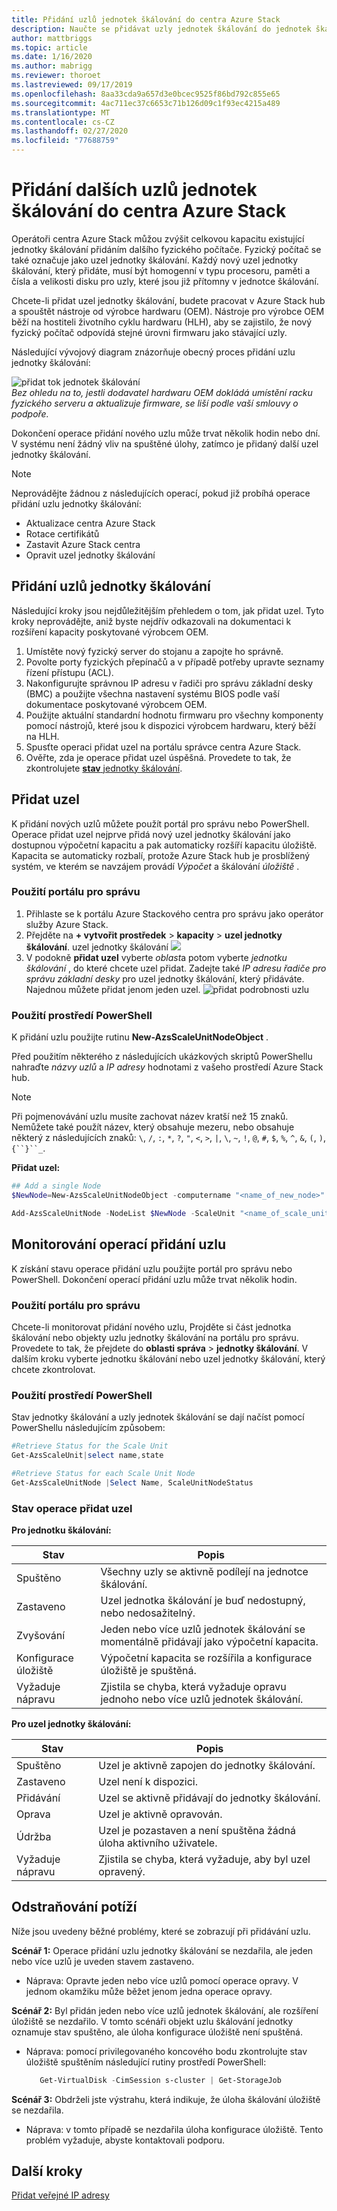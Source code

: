 ```yaml
---
title: Přidání uzlů jednotek škálování do centra Azure Stack
description: Naučte se přidávat uzly jednotek škálování do jednotek škálování v Azure Stackovém centru.
author: mattbriggs
ms.topic: article
ms.date: 1/16/2020
ms.author: mabrigg
ms.reviewer: thoroet
ms.lastreviewed: 09/17/2019
ms.openlocfilehash: 8aa33cda9a657d3e0bcec9525f86bd792c855e65
ms.sourcegitcommit: 4ac711ec37c6653c71b126d09c1f93ec4215a489
ms.translationtype: MT
ms.contentlocale: cs-CZ
ms.lasthandoff: 02/27/2020
ms.locfileid: "77688759"
---
```

# <a name="add-additional-scale-unit-nodes-in-azure-stack-hub"></a>Přidání dalších uzlů jednotek škálování do centra Azure Stack

Operátoři centra Azure Stack můžou zvýšit celkovou kapacitu existující jednotky škálování přidáním dalšího fyzického počítače. Fyzický počítač se také označuje jako uzel jednotky škálování. Každý nový uzel jednotky škálování, který přidáte, musí být homogenní v typu procesoru, paměti a čísla a velikosti disku pro uzly, které jsou již přítomny v jednotce škálování.

Chcete-li přidat uzel jednotky škálování, budete pracovat v Azure Stack hub a spouštět nástroje od výrobce hardwaru (OEM). Nástroje pro výrobce OEM běží na hostiteli životního cyklu hardwaru (HLH), aby se zajistilo, že nový fyzický počítač odpovídá stejné úrovni firmwaru jako stávající uzly.

Následující vývojový diagram znázorňuje obecný proces přidání uzlu jednotky škálování:

![přidat tok jednotek škálování](media/azure-stack-add-scale-node/add-node-flow.png)
<br> *Bez ohledu na to, jestli dodavatel hardwaru OEM dokládá umístění racku fyzického serveru a aktualizuje firmware, se liší podle vaší smlouvy o podpoře.*

Dokončení operace přidání nového uzlu může trvat několik hodin nebo dní. V systému není žádný vliv na spuštěné úlohy, zatímco je přidaný další uzel jednotky škálování.

> [!Note]  
> Neprovádějte žádnou z následujících operací, pokud již probíhá operace přidání uzlu jednotky škálování:
>
>  - Aktualizace centra Azure Stack
>  - Rotace certifikátů
>  - Zastavit Azure Stack centra
>  - Opravit uzel jednotky škálování


## <a name="add-scale-unit-nodes"></a>Přidání uzlů jednotky škálování

Následující kroky jsou nejdůležitějším přehledem o tom, jak přidat uzel. Tyto kroky neprovádějte, aniž byste nejdřív odkazovali na dokumentaci k rozšíření kapacity poskytované výrobcem OEM.

1. Umístěte nový fyzický server do stojanu a zapojte ho správně. 
2. Povolte porty fyzických přepínačů a v případě potřeby upravte seznamy řízení přístupu (ACL).
3. Nakonfigurujte správnou IP adresu v řadiči pro správu základní desky (BMC) a použijte všechna nastavení systému BIOS podle vaší dokumentace poskytované výrobcem OEM.
4. Použijte aktuální standardní hodnotu firmwaru pro všechny komponenty pomocí nástrojů, které jsou k dispozici výrobcem hardwaru, který běží na HLH.
5. Spusťte operaci přidat uzel na portálu správce centra Azure Stack.
6. Ověřte, zda je operace přidat uzel úspěšná. Provedete to tak, že zkontrolujete [ **stav** jednotky škálování](#monitor-add-node-operations). 

## <a name="add-the-node"></a>Přidat uzel

K přidání nových uzlů můžete použít portál pro správu nebo PowerShell. Operace přidat uzel nejprve přidá nový uzel jednotky škálování jako dostupnou výpočetní kapacitu a pak automaticky rozšíří kapacitu úložiště. Kapacita se automaticky rozbalí, protože Azure Stack hub je prosblížený systém, ve kterém se navzájem provádí *Výpočet* a škálování *úložiště* .

### <a name="use-the-administrator-portal"></a>Použití portálu pro správu

1. Přihlaste se k portálu Azure Stackového centra pro správu jako operátor služby Azure Stack.
2. Přejděte na **+ vytvořit prostředek** > **kapacity** > **uzel jednotky škálování**.
   uzel jednotky škálování ![](media/azure-stack-add-scale-node/select-node1.png)
3. V podokně **přidat uzel** vyberte *oblast*a potom vyberte *jednotku škálování* , do které chcete uzel přidat. Zadejte také *IP adresu řadiče pro správu základní desky* pro uzel jednotky škálování, který přidáváte. Najednou můžete přidat jenom jeden uzel.
   ![přidat podrobnosti uzlu](media/azure-stack-add-scale-node/select-node2.png)
 

### <a name="use-powershell"></a>Použití prostředí PowerShell

K přidání uzlu použijte rutinu **New-AzsScaleUnitNodeObject** .  

Před použitím některého z následujících ukázkových skriptů PowerShellu nahraďte *názvy uzlů* a *IP adresy* hodnotami z vašeho prostředí Azure Stack hub.

  > [!Note]  
  > Při pojmenovávání uzlu musíte zachovat název kratší než 15 znaků. Nemůžete také použít název, který obsahuje mezeru, nebo obsahuje některý z následujících znaků: `\`, `/`, `:`, `*`, `?`, `"`, `<`, `>`, `|`, `\`, `~`, `!`, `@`, `#`, `$`, `%`, `^`, `&`, `(`, `)`, `{``}``_`.

**Přidat uzel:**
  ```powershell
  ## Add a single Node 
  $NewNode=New-AzsScaleUnitNodeObject -computername "<name_of_new_node>" -BMCIPv4Address "<BMCIP_address_of_new_node>" 
 
  Add-AzsScaleUnitNode -NodeList $NewNode -ScaleUnit "<name_of_scale_unit_cluster>" 
  ```  

## <a name="monitor-add-node-operations"></a>Monitorování operací přidání uzlu 
K získání stavu operace přidání uzlu použijte portál pro správu nebo PowerShell. Dokončení operací přidání uzlu může trvat několik hodin.

### <a name="use-the-administrator-portal"></a>Použití portálu pro správu 
Chcete-li monitorovat přidání nového uzlu, Projděte si část jednotka škálování nebo objekty uzlu jednotky škálování na portálu pro správu. Provedete to tak, že přejdete do **oblasti správa** > **jednotky škálování**. V dalším kroku vyberte jednotku škálování nebo uzel jednotky škálování, který chcete zkontrolovat. 

### <a name="use-powershell"></a>Použití prostředí PowerShell
Stav jednotky škálování a uzly jednotek škálování se dají načíst pomocí PowerShellu následujícím způsobem:
  ```powershell
  #Retrieve Status for the Scale Unit
  Get-AzsScaleUnit|select name,state
 
  #Retrieve Status for each Scale Unit Node
  Get-AzsScaleUnitNode |Select Name, ScaleUnitNodeStatus
```

### <a name="status-for-the-add-node-operation"></a>Stav operace přidat uzel 
**Pro jednotku škálování:**

|Stav               |Popis  |
|---------------------|---------|
|Spuštěno              |Všechny uzly se aktivně podílejí na jednotce škálování.|
|Zastaveno              |Uzel jednotka škálování je buď nedostupný, nebo nedosažitelný.|
|Zvyšování            |Jeden nebo více uzlů jednotek škálování se momentálně přidávají jako výpočetní kapacita.|
|Konfigurace úložiště  |Výpočetní kapacita se rozšířila a konfigurace úložiště je spuštěná.|
|Vyžaduje nápravu |Zjistila se chyba, která vyžaduje opravu jednoho nebo více uzlů jednotek škálování.|


**Pro uzel jednotky škálování:**

|Stav                |Popis  |
|----------------------|---------|
|Spuštěno               |Uzel je aktivně zapojen do jednotky škálování.|
|Zastaveno               |Uzel není k dispozici.|
|Přidávání                |Uzel se aktivně přidávají do jednotky škálování.|
|Oprava             |Uzel je aktivně opravován.|
|Údržba           |Uzel je pozastaven a není spuštěna žádná úloha aktivního uživatele. |
|Vyžaduje nápravu  |Zjistila se chyba, která vyžaduje, aby byl uzel opravený.|


## <a name="troubleshooting"></a>Odstraňování potíží
Níže jsou uvedeny běžné problémy, které se zobrazují při přidávání uzlu. 

**Scénář 1:**  Operace přidání uzlu jednotky škálování se nezdařila, ale jeden nebo více uzlů je uveden stavem zastaveno.  
- Náprava: Opravte jeden nebo více uzlů pomocí operace opravy. V jednom okamžiku může běžet jenom jedna operace opravy.

**Scénář 2:** Byl přidán jeden nebo více uzlů jednotek škálování, ale rozšíření úložiště se nezdařilo. V tomto scénáři objekt uzlu škálování jednotky oznamuje stav spuštěno, ale úloha konfigurace úložiště není spuštěná.  
- Náprava: pomocí privilegovaného koncového bodu zkontrolujte stav úložiště spuštěním následující rutiny prostředí PowerShell:
  ```powershell
     Get-VirtualDisk -CimSession s-cluster | Get-StorageJob
  ```
 
**Scénář 3:** Obdrželi jste výstrahu, která indikuje, že úloha škálování úložiště se nezdařila.  
- Náprava: v tomto případě se nezdařila úloha konfigurace úložiště. Tento problém vyžaduje, abyste kontaktovali podporu.


## <a name="next-steps"></a>Další kroky 
[Přidat veřejné IP adresy](azure-stack-add-ips.md) 
